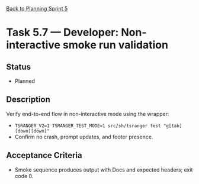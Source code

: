 [Back to Planning Sprint 5](./planning.md)

# Task 5.7 — Developer: Non-interactive smoke run validation

## Status
- Planned

## Description
Verify end-to-end flow in non-interactive mode using the wrapper:
- `TSRANGER_V2=1 TSRANGER_TEST_MODE=1 src/sh/tsranger test "g[tab][down][down]"`
- Confirm no crash, prompt updates, and footer presence.

## Acceptance Criteria
- Smoke sequence produces output with Docs and expected headers; exit code 0.